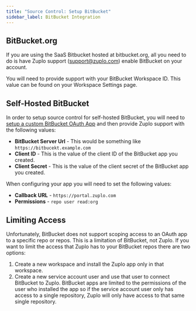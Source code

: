 ```yaml
---
title: "Source Control: Setup BitBucket"
sidebar_label: BitBucket Integration
---
```


## BitBucket.org

If you are using the SaaS Bitbucket hosted at bitbucket.org, all you need to do
is have Zuplo support (support@zuplo.com) enable BitBucket on your account.

You will need to provide support with your BitBucket Workspace ID. This value
can be found on your Workspace Settings page.

## Self-Hosted BitBucket

In order to setup source control for self-hosted BitBucket, you will need to
[setup a custom BitBucket OAuth App](https://support.atlassian.com/bitbucket-cloud/docs/integrate-another-application-through-oauth/)
and then provide Zuplo support with the following values:

- **BitBucket Server Url** - This would be something like
  `https://bitbucekt.example.com`
- **Client ID** - This is the value of the client ID of the BitBucket app you
  created.
- **Client Secret** - This is the value of the client secret of the BitBucket
  app you created.

When configuring your app you will need to set the following values:

- **Callback URL** - `https://portal.zuplo.com`
- **Permissions** - `repo user read:org`

## Limiting Access

Unfortunately, BitBucket does not support scoping access to an OAuth app to a
specific repo or repos. This is a limitation of BitBucket, not Zuplo. If you
want to limit the access that Zuplo has to your BitBucket repos there are two
options:

1. Create a new workspace and install the Zuplo app only in that workspace.
2. Create a new service account user and use that user to connect BitBucket to
   Zuplo. BitBucket apps are limited to the permissions of the user who
   installed the app so if the service account user only has access to a single
   repository, Zuplo will only have access to that same single repository.
